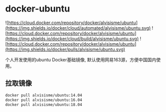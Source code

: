 # docker-ubuntu

![https://cloud.docker.com/repository/docker/alvisisme/ubuntu](https://img.shields.io/docker/cloud/automated/alvisisme/ubuntu.svg)
![https://cloud.docker.com/repository/docker/alvisisme/ubuntu](https://img.shields.io/docker/cloud/build/alvisisme/ubuntu.svg)
![https://cloud.docker.com/repository/docker/alvisisme/ubuntu](https://img.shields.io/docker/pulls/alvisisme/ubuntu.svg)

个人开发使用的ubuntu Docker基础镜像, 默认使用网易163源，方便中国国内使用。

## 拉取镜像

```bash
docker pull alvisisme/ubuntu:14.04
docker pull alvisisme/ubuntu:16.04
docker pull alvisisme/ubuntu:18.04
```

